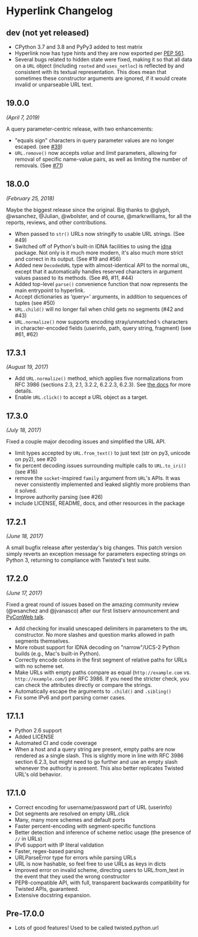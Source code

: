 # Hyperlink Changelog

## dev (not yet released)

* CPython 3.7 and 3.8 and PyPy3 added to test matrix
* Hyperlink now has type hints and they are now exported per
  [PEP 561](https://www.python.org/dev/peps/pep-0561/).
* Several bugs related to hidden state were fixed, making it so that all data
  on a `URL` object (including `rooted` and `uses_netloc`) is reflected by and
  consistent with its textual representation.
  This does mean that sometimes these constructor arguments are ignored, if it
  would create invalid or unparseable URL text.

## 19.0.0

*(April 7, 2019)*

A query parameter-centric release, with two enhancements:

* "equals sign" characters in query parameter values are no longer
  escaped. (see
  [#39](https://github.com/python-hyper/hyperlink/pull/39))
* `URL.remove()` now accepts *value* and *limit* parameters, allowing
  for removal of specific name-value pairs, as well as limiting the
  number of removals.
  (See [#71](https://github.com/python-hyper/hyperlink/pull/71))

## 18.0.0

*(February 25, 2018)*

Maybe the biggest release since the original. Big thanks to @glyph,
@wsanchez, @Julian, @wbolster, and of course, @markrwilliams, for all
the reports, reviews, and other contributions.

* When passed to `str()` URLs now stringify to usable URL
  strings. (See #49)
* Switched off of Python's built-in IDNA facilities to using the
  [idna](https://pypi.python.org/pypi/idna) package. Not only is it
  much more modern, it's also much more strict and correct in its
  output. (See #19 and #56)
* Added new `DecodedURL` type with almost-identical API to the normal
  `URL`, except that it automatically handles reserved characters in
  argument values passed to its methods. (See #6, #11, #44)
* Added top-level `parse()` convenience function that now represents
  the main entrypoint to hyperlink.
* Accept dictionaries as ‘query=’ arguments, in addition to
  sequences of tuples (see #50)
* `URL.child()` will no longer fail when child gets no segments (#42 and #43)
* `URL.normalize()` now supports encoding stray/unmatched `%` characters
  in character-encoded fields (userinfo, path, query string, fragment)
  (see #61, #62)

## 17.3.1

*(August 19, 2017)*

* Add `URL.normalize()` method, which applies five normalizations from
  RFC 3986 (sections 2.3, 2.1, 3.2.2, 6.2.2.3, 6.2.3). See [the docs](http://hyperlink.readthedocs.io/en/latest/api.html#hyperlink.URL.normalize)
  for more details.
* Enable `URL.click()` to accept a URL object as a target.

## 17.3.0

*(July 18, 2017)*

Fixed a couple major decoding issues and simplified the URL API.

* limit types accepted by `URL.from_text()` to just text (str on py3,
  unicode on py2), see #20
* fix percent decoding issues surrounding multiple calls to
  `URL.to_iri()` (see #16)
* remove the `socket`-inspired `family` argument from `URL`'s APIs. It
  was never consistently implemented and leaked slightly more problems
  than it solved.
* Improve authority parsing (see #26)
* include LICENSE, README, docs, and other resources in the package

## 17.2.1

*(June 18, 2017)*

A small bugfix release after yesterday's big changes. This patch
version simply reverts an exception message for parameters expecting
strings on Python 3, returning to compliance with Twisted's test
suite.

## 17.2.0

*(June 17, 2017)*

Fixed a great round of issues based on the amazing community review
(@wsanchez and @jvanasco) after our first listserv announcement and
[PyConWeb talk](https://www.youtube.com/watch?v=EIkmADO-r10).

* Add checking for invalid unescaped delimiters in parameters to the
  `URL` constructor. No more slashes and question marks allowed in
  path segments themselves.
* More robust support for IDNA decoding on "narrow"/UCS-2 Python
  builds (e.g., Mac's built-in Python).
* Correctly encode colons in the first segment of relative paths for
  URLs with no scheme set.
* Make URLs with empty paths compare as equal (`http://example.com`
  vs. `http://example.com/`) per RFC 3986. If you need the stricter
  check, you can check the attributes directly or compare the strings.
* Automatically escape the arguments to `.child()` and `.sibling()`
* Fix some IPv6 and port parsing corner cases.

## 17.1.1

* Python 2.6 support
* Added LICENSE
* Automated CI and code coverage
* When a host and a query string are present, empty paths are now
  rendered as a single slash. This is slightly more in line with RFC
  3986 section 6.2.3, but might need to go further and use an empty
  slash whenever the authority is present. This also better replicates
  Twisted URL's old behavior.

## 17.1.0

* Correct encoding for username/password part of URL (userinfo)
* Dot segments are resolved on empty URL.click
* Many, many more schemes and default ports
* Faster percent-encoding with segment-specific functions
* Better detection and inference of scheme netloc usage (the presence
  of `//` in URLs)
* IPv6 support with IP literal validation
* Faster, regex-based parsing
* URLParseError type for errors while parsing URLs
* URL is now hashable, so feel free to use URLs as keys in dicts
* Improved error on invalid scheme, directing users to URL.from_text
  in the event that they used the wrong constructor
* PEP8-compatible API, with full, transparent backwards compatibility
  for Twisted APIs, guaranteed.
* Extensive docstring expansion.

## Pre-17.0.0

* Lots of good features! Used to be called twisted.python.url
